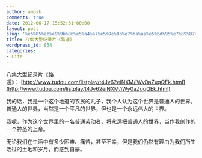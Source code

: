 ```yaml
---
author: amosk
comments: true
date: 2012-06-17 15:52:31+00:00
layout: post
slug: '%e5%85%ab%e9%9b%86%e5%a4%a7%e5%9e%8b%e7%ba%aa%e5%bd%95%e7%89%87%e3%80%8a%e8%b7%af%e9%81%a5%e3%80%8b'
title: 八集大型纪录片《路遥》
wordpress_id: 854
categories:
- Life
---
```


八集大型纪录片《路遥》： [http://www.tudou.com/listplay/t4Jv62eiNXM/iWy0aZuqQEk.html](http://www.tudou.com/listplay/t4Jv62eiNXM/iWy0aZuqQEk.html)



我的话，我是一个这个地道的农民的儿子，我个人认为这个世界是普通人的世界。普通人的世界，当然是一个平凡的世界，但也是一个永远伟大的世界。

我呢，作为这个世界里的一名普通劳动者，将永远把普通人的世界，当作我创作的一个神圣的上帝。

无论我们在生活中有多少困难、痛苦，甚至不幸，但是我们仍然有理由为我们所生活过的土地和岁月，而感到自豪。
